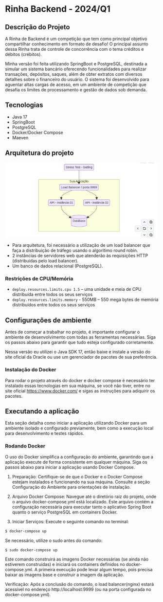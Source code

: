 # Rinha Backend - 2024/Q1


 ## Descrição do Projeto

A Rinha de Backend é um competição que tem como principal objetivo compartilhar conhecimento em formato de desafio! 
O principal assunto dessa Rinha trata de controle de concorrência com o tema créditos e débitos (crébitos).

Minha versão foi feita utilizando SpringBoot e PostgreSQL, destinada a simular um sistema bancário oferecendo funcionalidades para realizar transações, depósitos, saques, além de obter extratos com diversos detalhes sobre o financeiro do usuário. O sistema foi desenvolvido para aguentar altas cargas de acesso, em um ambiente de competição que desafia os limites de processamento e gestão de dados sob demanda.


## Tecnologias 
 
- Java 17
- SpringBoot
- PostgreSQL
- Docker/Docker Compose
- Maeven

## Arquitetura do projeto

![](public/assets/arc.jpeg)

- Para arquitetura, foi necessário a utilização de um load balancer que faça a distribuição de tráfego usando o algoritimo round robin.
- 2 instâncias de servidores web que atenderão às requisições HTTP (distribuídas pelo load balancer).
- Um banco de dados relacional (PostgreSQL).


### Restrições de CPU/Memória
 
- ```deploy.resources.limits.cpu 1.5``` – uma unidade e meia de CPU distribuída entre todos os seus serviços
- ```deploy.resources.limits.memory``` - 550MB – 550 mega bytes de memória distribuídos entre todos os seus serviços


## Configurações de ambiente
Antes de começar a trabalhar no projeto, é importante configurar o ambiente de desenvolvimento com todas as ferramentas necessárias. Siga os passos abaixo para garantir que tudo esteja configurado corretamente.


Nessa versão eu utilizei o Java SDK 17, então baixe e instale a versão do site oficial da Oracle ou use um gerenciador de pacotes de sua preferência.

### Instalação do Docker 

Para rodar o projeto através do docker e docker compose é necessário ter instalado essas tecnologias em sua máquina, se você não tiver, entre no site oficial https://www.docker.com/ e sigas as instruções para adiquirir os pacotes.


## Executando a aplicação

Esta seção detalha como iniciar a aplicação utilizando Docker para um ambiente isolado e configurado previamente, bem como a execução local para desenvolvimento e testes rápidos.


### Rodando Docker
O uso do Docker simplifica a configuração do ambiente, garantindo que a aplicação execute de forma consistente em qualquer máquina. Siga os passos abaixo para iniciar a aplicação usando Docker Compose.

1. Preparação: Certifique-se de que o Docker e o Docker Compose estejam instalados e funcionando na sua máquina. Consulte a seção Configuração do Ambiente para orientações de instalação.

2. Arquivo Docker Compose: Navegue até o diretório raiz do projeto, onde o arquivo docker-compose.yml está localizado. Este arquivo contém a configuração necessária para executar tanto o aplicativo Spring Boot quanto o serviço PostgreSQL em containers Docker.

3. Iniciar Serviços: Execute o seguinte comando no terminal:

```bash
$ docker-compose up    
```
Se necessário, utilize o sudo antes do comando:
```bash
$ sudo docker-compose up
```
Este comando construirá as imagens Docker necessárias (se ainda não estiverem construídas) e iniciará os containers definidos no docker-compose.yml. A primeira execução pode levar algum tempo, pois precisa baixar as imagens base e construir a imagem da aplicação.

Verificação: Após a conclusão do comando, o load balancer(nginx) estará acessível no endereço http://localhost:9999 (ou na porta configurada no docker-compose.yml).



    
